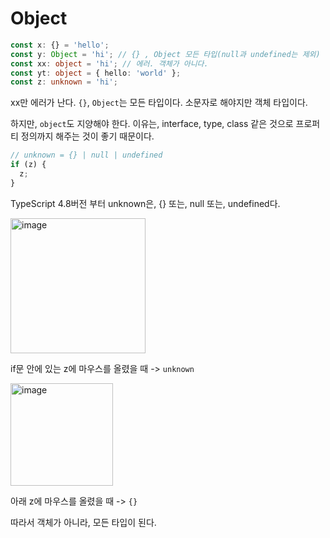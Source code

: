 # Object

```ts
const x: {} = 'hello';
const y: Object = 'hi'; // {} , Object 모든 타입(null과 undefined는 제외)
const xx: object = 'hi'; // 에러. 객체가 아니다.
const yt: object = { hello: 'world' };
const z: unknown = 'hi';
```

xx만 에러가 난다. `{}`, `Object`는 모든 타입이다. 소문자로 해야지만 객체 타입이다.

하지만, `object`도 지양해야 한다. 이유는, interface, type, class 같은 것으로 프로퍼티 정의까지 해주는 것이 좋기 때문이다.

```ts
// unknown = {} | null | undefined
if (z) {
  z;
}
```

TypeScript 4.8버전 부터 unknown은, {} 또는, null 또는, undefined다.

<img width="216" alt="image" src="https://github.com/pozafly/TIL/assets/59427983/92fe892c-fe77-4055-a215-383224cb1875">

if문 안에 있는 z에 마우스를 올렸을 때 -> `unknown`

<img width="164" alt="image" src="https://github.com/pozafly/TIL/assets/59427983/ea58a531-837c-441e-9640-59c2c11f667b">

아래 z에 마우스를 올렸을 때 -> `{}`

따라서 객체가 아니라, 모든 타입이 된다.
